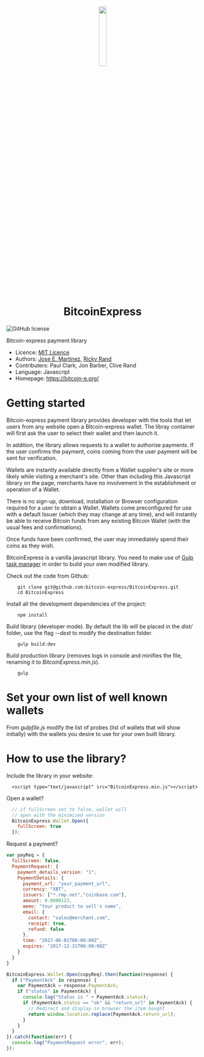 <h1 align="center">
  <img width=20% src="https://bitcoin-e.org/css/img/Bitcoin-express.png">
  <br>
  BitcoinExpress
  <br>
</h1>

![GitHub license](https://img.shields.io/badge/license-MIT-blue.svg)

Bitcoin-express payment library 

* Licence: [MIT Licence](https://raw.githubusercontent.com/bitcoin-express/BitcoinExpress/master/LICENSE.md)
* Authors: [Jose E. Martinez](https://github.com/jootse84), [Ricky Rand](https://github.com/rickycrand)
* Contributers: Paul Clark, Jon Barber, Clive Rand
* Language: Javascript
* Homepage: https://bitcoin-e.org/


Getting started
===============

Bitcoin-express payment library provides developer with the tools that let users from any website open a Bitcoin-express wallet.
The libray container will first ask the user to select their wallet and then launch it.

In addition, the library allows requests to a wallet to authorise payments. If the user confirms the payment, coins coming from the user payment will be sent for verification.

Wallets are instantly available directly from a Wallet supplier's site or more likely while visiting a merchant's site. Other than including this Javascript library on the page, merchants have no involvement in the establishment or operation of a Wallet.

There is no sign-up, download, installation or Browser configuration required for a user to obtain a Wallet. Wallets come preconfigured for use with a default Issuer (which they may change at any time), and will instantly be able to receive Bitcoin funds from any existing Bitcoin Wallet
(with the usual fees and confirmations).

Once funds have been confirmed, the user may immediately spend their coins as they wish.

BitcoinExpress is a vanilla javascript library. You need to make use of [Gulp task manager](https://gulpjs.com/) in order to build your own modified library.

Check out the code from Github:
```shellscript
    git clone git@github.com:bitcoin-express/BitcoinExpress.git
    cd BitcoinExpress
```

Install all the development dependencies of the project:
```shellscript
    npm install
```

Build library (developer mode).
By default the lib will be placed in the *dist/* folder, use the flag *--dest* to modify the destination folder.
```shellscript
    gulp build:dev
```

Build production library (removes logs in console and minifies the file, renaming it to *BitcoinExpress.min.js*).
```shellscript
    gulp
```

Set your own list of well known wallets
=======================================

From *gulpfile.js* modify the list of probes (list of wallets that will show initially) with the wallets you desire to use for your own built library.


How to use the library?
=======================

Include the library in your website:
```
  <script type="text/javascript" src="BitcoinExpress.min.js"></script>
```

Open a wallet?
```javascript
  // if fullScreen set to false, wallet will
  // open with the minimized version
  BitcoinExpress.Wallet.Open({
    fullScreen: true
  });
```

Request a payment?
```javascript
var payReq = {
  fullScreen: false,
  PaymentRequest: {
    payment_details_version: "1",
    PaymentDetails: {
      payment_url: "your_payment_url",
      currency: "XBT",
      issuers: ["*.rmp.net","coinbase.com"],
      amount: 0.0000123,
      memo: "Your product to sell's name",
      email: {
        contact: "sales@merchant.com",
        receipt: true,
        refund: false
      },
      time: "2017-06-01T00:00:00Z",
      expires: "2017-12-31T00:00:00Z"
    }
  }
}

BitcoinExpress.Wallet.Open(copyReq).then(function(response) {
  if ("PaymentAck" in response) {
    var PaymentAck = response.PaymentAck;
    if ("status" in PaymentAck) {
      console.log("Status is " + PaymentAck.status);
      if (PaymentAck.status == "ok" && "return_url" in PaymentAck) {
        // Redirect and display in browser the item bought
        return window.location.replace(PaymentAck.return_url);
      }
    }
  }
}).catch(function(err) {
  console.log("PaymentRequest error", err);
});
```
